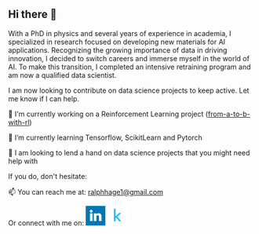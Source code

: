 ## Hi there 👋

With a PhD in physics and several years of experience in academia, I specialized in research focused on developing new materials for AI applications. Recognizing the growing importance of data in driving innovation, I decided to switch careers and immerse myself in the world of AI. To make this transition, I completed an intensive retraining program and am now a qualified data scientist.

I am now looking to contribute on data science projects to keep active. Let me know if I can help.

🔭 I'm currently working on a Reinforcement Learning project ([from-a-to-b-with-rl](https://github.com/rhage183/from-a-to-b-with-rl))

🌱 I’m currently learning Tensorflow, ScikitLearn and Pytorch

👯 I am looking to lend a hand on data science projects that you might need help with

If you do, don't hesitate:

📫 You can reach me at: ralphhage1@gmail.com

Or connect with me on: 
<a href="https://www.linkedin.com/in/ralph-el-hage-bb0301121/" target="_blank"><img src="https://raw.githubusercontent.com/edent/SuperTinyIcons/master/images/svg/linkedin.svg" alt="LinkedIn" width="40" height="40"></a>
<a href="https://www.kaggle.com/ralphhage" target="_blank"><img src="https://raw.githubusercontent.com/edent/SuperTinyIcons/master/images/svg/kaggle.svg" alt="Kaggle" width="40" height="40"></a>

<!--
**rhage183/rhage183** is a ✨ _special_ ✨ repository because its `README.md` (this file) appears on your GitHub profile.

Here are some ideas to get you started:

- 🔭 I’m currently working on ...
- 🌱 I’m currently learning ...
- 👯 I’m looking to collaborate on ...
- 🤔 I’m looking for help with ...
- 💬 Ask me about ...
- 📫 How to reach me: ...
- 😄 Pronouns: ...
- ⚡ Fun fact: ...
-->
